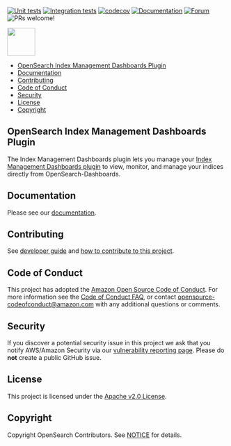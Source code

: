 [![Unit tests](https://github.com/opensearch-project/index-management-dashboards-plugin/workflows/Unit%20tests%20workflow/badge.svg)](https://github.com/opensearch-project/index-management-dashboards-plugin/actions?query=workflow%3A%22Unit+tests+workflow%22)
[![Integration tests](https://github.com/opensearch-project/index-management-dashboards-plugin/workflows/E2E%20tests%20workflow/badge.svg)](https://github.com/opensearch-project/index-management-dashboards-plugin/actions?query=workflow%3A%22E2E+tests+workflow%22)
[![codecov](https://codecov.io/gh/opensearch-project/index-management-dashboards-plugin/branch/main/graph/badge.svg)](https://codecov.io/gh/opensearch-project/index-management-dashboards-plugin)
[![Documentation](https://img.shields.io/badge/doc-reference-blue)](https://opensearch.org/docs/im-plugin/index/)
[![Forum](https://img.shields.io/badge/chat-on%20forums-blue)]( https://forum.opensearch.org/c/plugins/index-management)
![PRs welcome!](https://img.shields.io/badge/PRs-welcome!-success)

<img src="https://opensearch.org/assets/img/opensearch-logo-themed.svg" height="64px">

- [OpenSearch Index Management Dashboards Plugin](#opensearch-index-management-dashboards-plugin)
- [Documentation](#documentation)
- [Contributing](#contributing)
- [Code of Conduct](#code-of-conduct)
- [Security](#security)
- [License](#license)
- [Copyright](#copyright)

## OpenSearch Index Management Dashboards Plugin

The Index Management Dashboards plugin lets you manage your [Index Management Dashboards plugin](https://github.com/opensearch-project/index-management-dashboards-plugin) to view, monitor, and manage your indices directly from OpenSearch-Dashboards.

## Documentation

Please see our [documentation](https://opensearch.org/docs/im-plugin/index/).

## Contributing

See [developer guide](DEVELOPER_GUIDE.md) and [how to contribute to this project](CONTRIBUTING.md).

## Code of Conduct

This project has adopted the [Amazon Open Source Code of Conduct](CODE_OF_CONDUCT.md). For more information see the [Code of Conduct FAQ](https://aws.github.io/code-of-conduct-faq), or contact [opensource-codeofconduct@amazon.com](mailto:opensource-codeofconduct@amazon.com) with any additional questions or comments.

## Security

If you discover a potential security issue in this project we ask that you notify AWS/Amazon Security via our [vulnerability reporting page](http://aws.amazon.com/security/vulnerability-reporting/). Please do **not** create a public GitHub issue.

## License

This project is licensed under the [Apache v2.0 License](LICENSE).

## Copyright

Copyright OpenSearch Contributors. See [NOTICE](NOTICE) for details.